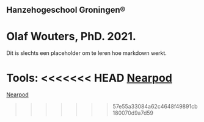 ## Hanzehogeschool Groningen®
# Olaf Wouters, PhD. 2021.

Dit is slechts een placeholder om te leren hoe markdown werkt.

**Tools:**
<<<<<<< HEAD
[Nearpod](nearpod\nearpod.html)
=======
[Nearpod](/nearpod/nearpod.html)
>>>>>>> 57e55a33084a62c4648f49891cb180070d9a7d59
